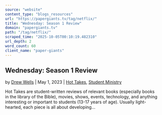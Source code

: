 ```yaml
---
source: "website"
content_type: "blogs_resources"
url: "https://papergiants.tv/tag/netflix/"
title: "Wednesday: Season 1 Review"
domain: "papergiants.tv"
path: "/tag/netflix/"
scraped_time: "2025-10-05T00:10:19.482310"
url_depth: 2
word_count: 60
client_name: "paper-giants"
---
```


## Wednesday: Season 1 Review

by [Drew Wells](https://papergiants.tv/author/drew/ "Posts by Drew Wells") | May 1, 2023 | [Hot Takes](https://papergiants.tv/category/studentresources/hot-takes/), [Student Ministry](https://papergiants.tv/category/studentresources/)

Hot Takes are student-written reviews of relevant books (especially books in the library of the Bible), movies, shows, events, technology, and anything interesting or important to students (13-17 years of age). Usually light-hearted, each piece is all about developing...
